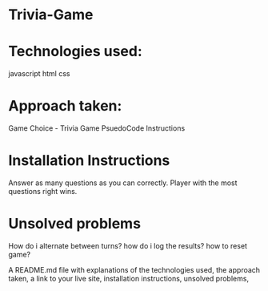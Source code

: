 # Trivia-Game

# Technologies used:
javascript html css

# Approach taken:
Game Choice - Trivia Game PsuedoCode Instructions

# Installation Instructions
Answer as many questions as you can correctly. Player with the most questions right wins.

# Unsolved problems
How do i alternate between turns?
how do i log the results?
how to reset game?

A README.md file with explanations of the technologies used, the approach taken, a link to your live site, installation instructions, unsolved problems,


